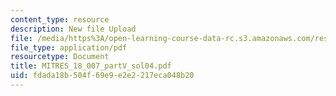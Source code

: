 ```yaml
---
content_type: resource
description: New file Upload
file: /media/https%3A/open-learning-course-data-rc.s3.amazonaws.com/res-18-007-calculus-revisited-multivariable-calculus-fall-2011/fdada18b504f69e9e2e2217eca048b20_MITRES_18_007_partV_sol04.pdf
file_type: application/pdf
resourcetype: Document
title: MITRES_18_007_partV_sol04.pdf
uid: fdada18b-504f-69e9-e2e2-217eca048b20
---
```

